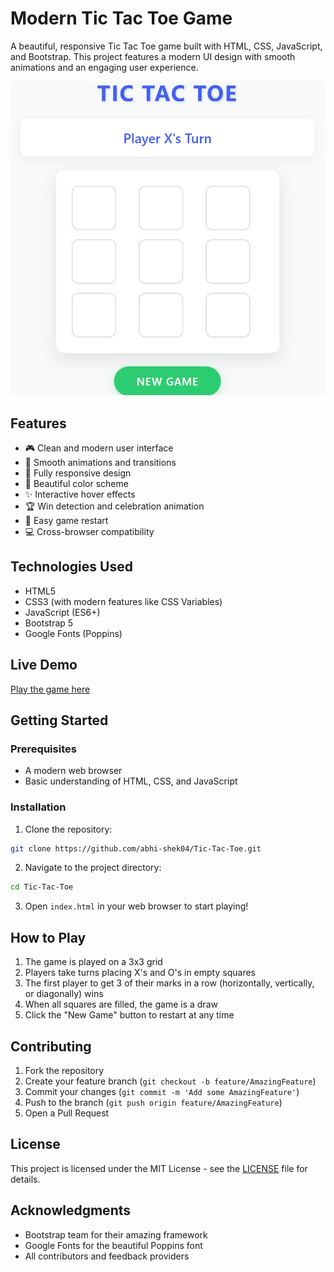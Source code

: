 # Modern Tic Tac Toe Game

A beautiful, responsive Tic Tac Toe game built with HTML, CSS, JavaScript, and Bootstrap. This project features a modern UI design with smooth animations and an engaging user experience.

![Tic Tac Toe Preview](preview.png)

## Features

- 🎮 Clean and modern user interface
- 🎯 Smooth animations and transitions
- 📱 Fully responsive design
- 🎨 Beautiful color scheme
- ✨ Interactive hover effects
- 🏆 Win detection and celebration animation
- 🔄 Easy game restart
- 💻 Cross-browser compatibility

## Technologies Used

- HTML5
- CSS3 (with modern features like CSS Variables)
- JavaScript (ES6+)
- Bootstrap 5
- Google Fonts (Poppins)

## Live Demo

[Play the game here](https://abhi-shek04.github.io/Tic-Tac-Toe/)

## Getting Started

### Prerequisites

- A modern web browser
- Basic understanding of HTML, CSS, and JavaScript

### Installation

1. Clone the repository:
```bash
git clone https://github.com/abhi-shek04/Tic-Tac-Toe.git
```

2. Navigate to the project directory:
```bash
cd Tic-Tac-Toe
```

3. Open `index.html` in your web browser to start playing!

## How to Play

1. The game is played on a 3x3 grid
2. Players take turns placing X's and O's in empty squares
3. The first player to get 3 of their marks in a row (horizontally, vertically, or diagonally) wins
4. When all squares are filled, the game is a draw
5. Click the "New Game" button to restart at any time

## Contributing

1. Fork the repository
2. Create your feature branch (`git checkout -b feature/AmazingFeature`)
3. Commit your changes (`git commit -m 'Add some AmazingFeature'`)
4. Push to the branch (`git push origin feature/AmazingFeature`)
5. Open a Pull Request

## License

This project is licensed under the MIT License - see the [LICENSE](LICENSE) file for details.

## Acknowledgments

- Bootstrap team for their amazing framework
- Google Fonts for the beautiful Poppins font
- All contributors and feedback providers 